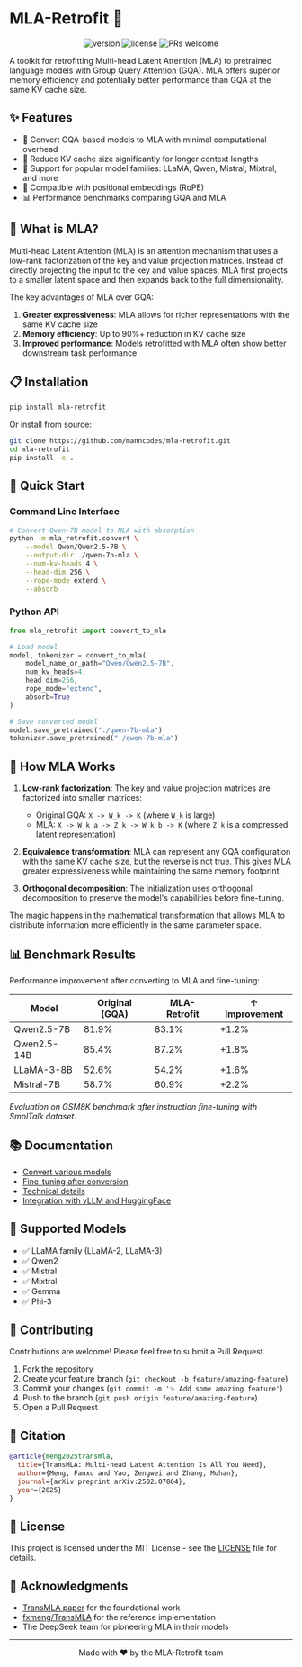# MLA-Retrofit 🚀

<p align="center">
   <img src="https://img.shields.io/badge/version-0.1.0-blue.svg?style=for-the-badge" alt="version"/>
   <img src="https://img.shields.io/badge/license-MIT-green.svg?style=for-the-badge" alt="license"/>
   <img src="https://img.shields.io/badge/PRs-welcome-brightgreen.svg?style=for-the-badge" alt="PRs welcome"/>
</p>

A toolkit for retrofitting Multi-head Latent Attention (MLA) to pretrained language models with Group Query Attention (GQA). MLA offers superior memory efficiency and potentially better performance than GQA at the same KV cache size.

## ✨ Features

- 🔄 Convert GQA-based models to MLA with minimal computational overhead
- 💾 Reduce KV cache size significantly for longer context lengths
- 🔋 Support for popular model families: LLaMA, Qwen, Mistral, Mixtral, and more
- 🚀 Compatible with positional embeddings (RoPE)
- 📊 Performance benchmarks comparing GQA and MLA

## 🤔 What is MLA?

Multi-head Latent Attention (MLA) is an attention mechanism that uses a low-rank factorization of the key and value projection matrices. Instead of directly projecting the input to the key and value spaces, MLA first projects to a smaller latent space and then expands back to the full dimensionality.

The key advantages of MLA over GQA:

1. **Greater expressiveness**: MLA allows for richer representations with the same KV cache size
2. **Memory efficiency**: Up to 90%+ reduction in KV cache size
3. **Improved performance**: Models retrofitted with MLA often show better downstream task performance

## 📋 Installation

```bash
pip install mla-retrofit
```

Or install from source:

```bash
git clone https://github.com/manncodes/mla-retrofit.git
cd mla-retrofit
pip install -e .
```

## 🧩 Quick Start

### Command Line Interface

```bash
# Convert Qwen-7B model to MLA with absorption
python -m mla_retrofit.convert \
    --model Qwen/Qwen2.5-7B \
    --output-dir ./qwen-7b-mla \
    --num-kv-heads 4 \
    --head-dim 256 \
    --rope-mode extend \
    --absorb
```

### Python API

```python
from mla_retrofit import convert_to_mla

# Load model
model, tokenizer = convert_to_mla(
    model_name_or_path="Qwen/Qwen2.5-7B",
    num_kv_heads=4,
    head_dim=256,
    rope_mode="extend",
    absorb=True
)

# Save converted model
model.save_pretrained("./qwen-7b-mla")
tokenizer.save_pretrained("./qwen-7b-mla")
```

## 🧠 How MLA Works

1. **Low-rank factorization**: The key and value projection matrices are factorized into smaller matrices:
   - Original GQA: `X -> W_k -> K` (where `W_k` is large)
   - MLA: `X -> W_k_a -> Z_k -> W_k_b -> K` (where `Z_k` is a compressed latent representation)

2. **Equivalence transformation**: MLA can represent any GQA configuration with the same KV cache size, but the reverse is not true. This gives MLA greater expressiveness while maintaining the same memory footprint.

3. **Orthogonal decomposition**: The initialization uses orthogonal decomposition to preserve the model's capabilities before fine-tuning.

The magic happens in the mathematical transformation that allows MLA to distribute information more efficiently in the same parameter space.

## 📊 Benchmark Results

Performance improvement after converting to MLA and fine-tuning:

| Model | Original (GQA) | MLA-Retrofit | ↑ Improvement |
|-------|----------------|--------------|--------------|
| Qwen2.5-7B | 81.9% | 83.1% | +1.2% |
| Qwen2.5-14B | 85.4% | 87.2% | +1.8% |
| LLaMA-3-8B | 52.6% | 54.2% | +1.6% |
| Mistral-7B | 58.7% | 60.9% | +2.2% |

*Evaluation on GSM8K benchmark after instruction fine-tuning with SmolTalk dataset.*

## 📚 Documentation

- [Convert various models](./docs/CONVERSION.md)
- [Fine-tuning after conversion](./docs/FINETUNING.md)
- [Technical details](./docs/TECHNICAL.md)
- [Integration with vLLM and HuggingFace](./docs/INTEGRATION.md)

## 🧪 Supported Models

- ✅ LLaMA family (LLaMA-2, LLaMA-3)
- ✅ Qwen2
- ✅ Mistral
- ✅ Mixtral
- ✅ Gemma
- ✅ Phi-3

## 🤝 Contributing

Contributions are welcome! Please feel free to submit a Pull Request.

1. Fork the repository
2. Create your feature branch (`git checkout -b feature/amazing-feature`)
3. Commit your changes (`git commit -m '✨ Add some amazing feature'`)
4. Push to the branch (`git push origin feature/amazing-feature`)
5. Open a Pull Request

## 📝 Citation

```bibtex
@article{meng2025transmla,
  title={TransMLA: Multi-head Latent Attention Is All You Need},
  author={Meng, Fanxu and Yao, Zengwei and Zhang, Muhan},
  journal={arXiv preprint arXiv:2502.07864},
  year={2025}
}
```

## 📄 License

This project is licensed under the MIT License - see the [LICENSE](LICENSE) file for details.

## 🙏 Acknowledgments

- [TransMLA paper](https://huggingface.co/papers/2502.07864) for the foundational work
- [fxmeng/TransMLA](https://github.com/fxmeng/TransMLA) for the reference implementation
- The DeepSeek team for pioneering MLA in their models

---

<p align="center">Made with ❤️ by the MLA-Retrofit team</p>
